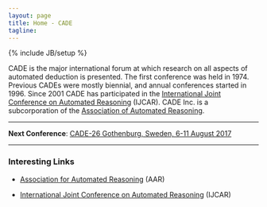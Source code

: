 ```yaml
---
layout: page
title: Home - CADE
tagline: 
---
```

{% include JB/setup %}

CADE is the major international forum at which research on all aspects of automated deduction is presented. The first conference was held in 1974. Previous CADEs were mostly biennial, and annual conferences started in 1996. Since 2001 CADE has participated in the [International Joint Conference on Automated Reasoning](http://ijcar.org/) (IJCAR). CADE Inc. is a subcorporation of the [Association of Automated Reasoning](http://aarinc.org/).

-----

<div class="alert alert-info" role="alert">
	<strong>Next Conference</strong>: 
	<a href="http://cade-26.info">CADE-26 Gothenburg, Sweden, 6-11 August 2017</a>
</div>

-----

### Interesting Links

 - [Association for Automated Reasoning](http://aarinc.org/) (AAR)

 - [International Joint Conference on Automated Reasoning](http://ijcar.org/) (IJCAR)
